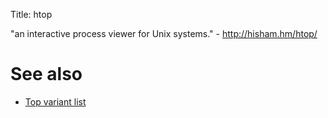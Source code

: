 Title: htop

"an interactive process viewer for Unix systems." - <http://hisham.hm/htop/>

# See also

- [Top variant list](top-variant-list)
